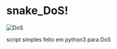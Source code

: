 # snake_DoS!


![DoS](https://user-images.githubusercontent.com/108688577/209839015-ffc2c64b-7617-4568-8664-583ebe2c2297.png)

script simples feito em python3 para DoS
